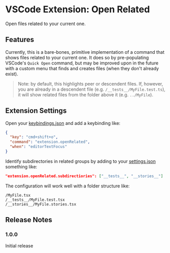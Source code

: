 # VSCode Extension: Open Related

Open files related to your current one.

## Features

Currently, this is a bare-bones, primitive implementation of a command that shows files related to your current one. It does so by pre-populating VSCode's `Quick Open` command, but may be improved upon in the future with a custom menu that finds and creates files (when they don't already exist).

> Note: by default, this highlights peer or descendent files. If, however, you are already in a descendent file (e.g. `/__tests__/MyFile.test.ts`), it will show related files from the folder above it (e.g. `../MyFile`).

## Extension Settings

Open your [keybindings.json](https://code.visualstudio.com/docs/getstarted/keybindings#_advanced-customization) and add a keybinding like:

```json
{
  "key": "cmd+shift+o",
  "command": "extension.openRelated",
  "when": "editorTextFocus"
}
```

Identify subdirectories in related groups by adding to your [settings.json](https://code.visualstudio.com/docs/getstarted/settings#_settings-file-locations) something like:

```json
"extension.openRelated.subdirectiories": ["__tests__", "__stories__"]
```

The configuration will work well with a folder structure like:

```
/MyFile.tsx
/__tests__/MyFile.test.tsx
/__stories__/MyFile.stories.tsx
```

## Release Notes

### 1.0.0

Initial release

```

```
